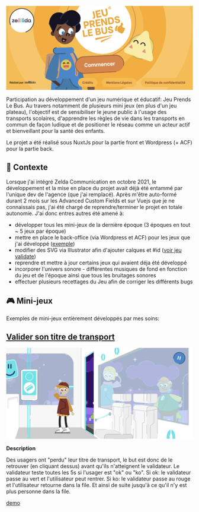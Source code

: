 
![Screenshot](screenshot.png)

Participation au développement d'un jeu numérique et éducatif: Jeu Prends Le Bus. Au travers notamment de plusieurs mini jeux (en plus d'un jeu plateau), l'objectif est de sensibiliser le jeune public à l'usage des transports scolaires, d'apprendre les règles de vie dans les transports en commun de façon ludique et de positioner le réseau comme un acteur actif et bienveillant pour la santé des enfants. 

Le projet a été réalisé sous NuxtJs pour la partie front et Wordpress (+ ACF) pour la partie back.

## 📍 Contexte

Lorsque j'ai intégré Zelda Communication en octobre 2021, le développement et la mise en place du projet avait déjà été entammé par l'unique dev de l'agence (que j'ai remplacé). Après m'être auto-formé durant 2 mois sur les Advanced Custom Fields et sur Vuejs que je ne connaissais pas, j'ai été chargé de reprendre/terminer le projet en totale autonomie. J'ai donc entres autres été amené à:

- développer tous les mini-jeux de la dernière époque (3 époques en tout ~ 5 jeux par époque)
- mettre en place le back-office (via Wordpress et ACF) pour les jeux que j'ai développé ([exemple](https://drive.google.com/file/d/1Ni50qwwXmnHWE6p22qZoa5QLd7mTli2Y))
- modifier des SVG via Illustrator afin d'ajouter calques et #id ([voir jeu validate](https://github.com/idrissdiakite/jeu-prends-le-bus-nuxt/tree/main/components/Game/Play/Validate))
- reprendre et mettre à jour certains jeux qui avaient déja été développé
- incorporer l'univers sonore - différentes musiques de fond en fonction du jeu et de l'époque ainsi que tous les bruitages sonores
- effectuer plusieurs recettages du Jeu afin de corriger les différents bugs

## 🎮 Mini-jeux

Exemples de mini-jeux entièrement développés par mes soins:

## [Valider son titre de transport](https://github.com/idrissdiakite/jeu-prends-le-bus-nuxt/tree/main/components/Game/Play/Validate)

![Screenshot](https://github.com/idrissdiakite/jeu-prends-le-bus-nuxt/blob/main/components/Game/Play/Validate/screenshot.png)

**Description** 

Des usagers ont "perdu" leur titre de transport, le but est donc de le retrouver (en cliquant dessus) avant qu'ils n'atteignent le validateur. Le validateur teste toutes les 5s si l'usager est "ok" ou "ko". Si ok: le validateur passe au vert et l'utilisateur peut rentrer. Si ko: le validateur passe au rouge et l'utilisateur retourne dans la file. Et ainsi de suite jusqu'à ce qu'il n'y est plus personne dans la file.

<a href="https://drive.google.com/file/d/1ABmIoFVGg1guKAw6Nep_3H3UR5Qf3XH6" target="_blank">demo</a>
